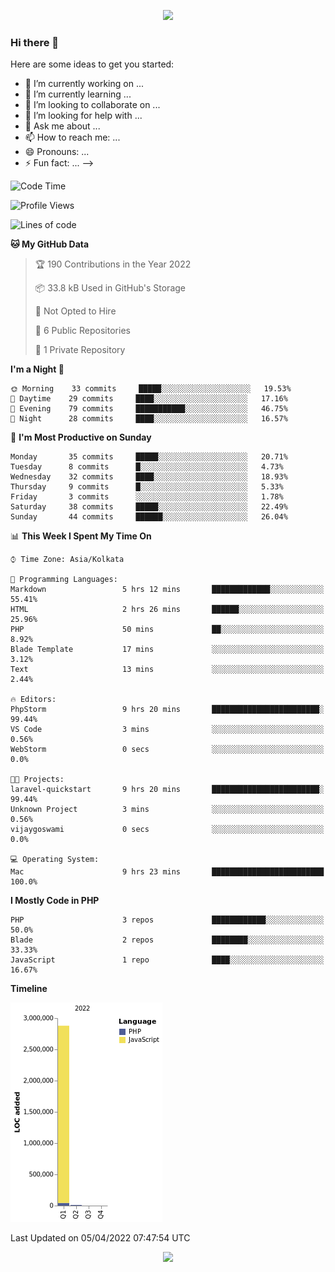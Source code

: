 <p align="center">
  <img src="https://github-profile-trophy.vercel.app/?username=jlmasi&theme=onedark&margin-w=5&column=7" />
</p>

### Hi there 👋

Here are some ideas to get you started:

- 🔭 I’m currently working on ...
- 🌱 I’m currently learning ...
- 👯 I’m looking to collaborate on ...
- 🤔 I’m looking for help with ...
- 💬 Ask me about ...
- 📫 How to reach me: ...
- 😄 Pronouns: ...
- ⚡ Fun fact: ...
-->





<!--START_SECTION:waka-->
![Code Time](http://img.shields.io/badge/Code%20Time-9%20hrs%2023%20mins-blue)

![Profile Views](http://img.shields.io/badge/Profile%20Views-12-blue)

![Lines of code](https://img.shields.io/badge/From%20Hello%20World%20I%27ve%20Written-3%20Million%20lines%20of%20code-blue)

**🐱 My GitHub Data** 

> 🏆 190 Contributions in the Year 2022
 > 
> 📦 33.8 kB Used in GitHub's Storage 
 > 
> 🚫 Not Opted to Hire
 > 
> 📜 6 Public Repositories 
 > 
> 🔑 1 Private Repository 
 > 
**I'm a Night 🦉** 

```text
🌞 Morning    33 commits     █████░░░░░░░░░░░░░░░░░░░░   19.53% 
🌆 Daytime    29 commits     ████░░░░░░░░░░░░░░░░░░░░░   17.16% 
🌃 Evening    79 commits     ███████████░░░░░░░░░░░░░░   46.75% 
🌙 Night      28 commits     ████░░░░░░░░░░░░░░░░░░░░░   16.57%

```
📅 **I'm Most Productive on Sunday** 

```text
Monday       35 commits     █████░░░░░░░░░░░░░░░░░░░░   20.71% 
Tuesday      8 commits      █░░░░░░░░░░░░░░░░░░░░░░░░   4.73% 
Wednesday    32 commits     ████░░░░░░░░░░░░░░░░░░░░░   18.93% 
Thursday     9 commits      █░░░░░░░░░░░░░░░░░░░░░░░░   5.33% 
Friday       3 commits      ░░░░░░░░░░░░░░░░░░░░░░░░░   1.78% 
Saturday     38 commits     █████░░░░░░░░░░░░░░░░░░░░   22.49% 
Sunday       44 commits     ██████░░░░░░░░░░░░░░░░░░░   26.04%

```


📊 **This Week I Spent My Time On** 

```text
⌚︎ Time Zone: Asia/Kolkata

💬 Programming Languages: 
Markdown                 5 hrs 12 mins       █████████████░░░░░░░░░░░░   55.41% 
HTML                     2 hrs 26 mins       ██████░░░░░░░░░░░░░░░░░░░   25.96% 
PHP                      50 mins             ██░░░░░░░░░░░░░░░░░░░░░░░   8.92% 
Blade Template           17 mins             ░░░░░░░░░░░░░░░░░░░░░░░░░   3.12% 
Text                     13 mins             ░░░░░░░░░░░░░░░░░░░░░░░░░   2.44%

🔥 Editors: 
PhpStorm                 9 hrs 20 mins       ████████████████████████░   99.44% 
VS Code                  3 mins              ░░░░░░░░░░░░░░░░░░░░░░░░░   0.56% 
WebStorm                 0 secs              ░░░░░░░░░░░░░░░░░░░░░░░░░   0.0%

🐱‍💻 Projects: 
laravel-quickstart       9 hrs 20 mins       ████████████████████████░   99.44% 
Unknown Project          3 mins              ░░░░░░░░░░░░░░░░░░░░░░░░░   0.56% 
vijaygoswami             0 secs              ░░░░░░░░░░░░░░░░░░░░░░░░░   0.0%

💻 Operating System: 
Mac                      9 hrs 23 mins       █████████████████████████   100.0%

```

**I Mostly Code in PHP** 

```text
PHP                      3 repos             ████████████░░░░░░░░░░░░░   50.0% 
Blade                    2 repos             ████████░░░░░░░░░░░░░░░░░   33.33% 
JavaScript               1 repo              ████░░░░░░░░░░░░░░░░░░░░░   16.67%

```


**Timeline**

![Chart not found](https://raw.githubusercontent.com/jlmasi/jlmasi/main/charts/bar_graph.png) 


 Last Updated on 05/04/2022 07:47:54 UTC
<!--END_SECTION:waka-->

<p align="center">
  <img src="https://capsule-render.vercel.app/api?type=waving&color=gradient&height=60&section=footer"/>
</p>
